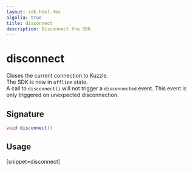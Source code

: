 ```yaml
---
layout: sdk.html.hbs
algolia: true
title: disconnect
description: Disconnect the SDK
---
```



# disconnect

Closes the current connection to Kuzzle.  
The SDK is now in `offline` state.  
A call to `disconnect()` will not trigger a `disconnected` event. This event is only triggered on unexpected disconnection.

## Signature

```cpp
void disconnect()
```

## Usage

[snippet=disconnect]
